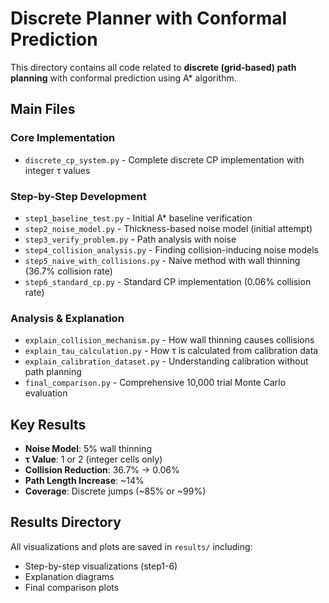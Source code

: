 # Discrete Planner with Conformal Prediction

This directory contains all code related to **discrete (grid-based) path planning** with conformal prediction using A* algorithm.

## Main Files

### Core Implementation
- `discrete_cp_system.py` - Complete discrete CP implementation with integer τ values

### Step-by-Step Development
- `step1_baseline_test.py` - Initial A* baseline verification
- `step2_noise_model.py` - Thickness-based noise model (initial attempt)
- `step3_verify_problem.py` - Path analysis with noise
- `step4_collision_analysis.py` - Finding collision-inducing noise models
- `step5_naive_with_collisions.py` - Naive method with wall thinning (36.7% collision rate)
- `step6_standard_cp.py` - Standard CP implementation (0.06% collision rate)

### Analysis & Explanation
- `explain_collision_mechanism.py` - How wall thinning causes collisions
- `explain_tau_calculation.py` - How τ is calculated from calibration data
- `explain_calibration_dataset.py` - Understanding calibration without path planning
- `final_comparison.py` - Comprehensive 10,000 trial Monte Carlo evaluation

## Key Results

- **Noise Model**: 5% wall thinning
- **τ Value**: 1 or 2 (integer cells only)
- **Collision Reduction**: 36.7% → 0.06%
- **Path Length Increase**: ~14%
- **Coverage**: Discrete jumps (~85% or ~99%)

## Results Directory

All visualizations and plots are saved in `results/` including:
- Step-by-step visualizations (step1-6)
- Explanation diagrams
- Final comparison plots